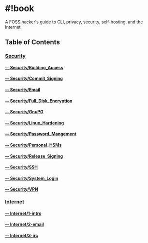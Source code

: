 
# #!book
A FOSS hacker's guide to CLI, privacy, security, self-hosting, and the Internet
## Table of Contents

### [Security](./Security/)
#### [--  Security/Building_Access](./Security/Building_Access.md)
#### [--  Security/Commit_Signing](./Security/Commit_Signing.md)
#### [--  Security/Email](./Security/Email.md)
#### [--  Security/Full_Disk_Encryption](./Security/Full_Disk_Encryption.md)
#### [--  Security/GnuPG](./Security/GnuPG.md)
#### [--  Security/Linux_Hardening](./Security/Linux_Hardening.md)
#### [--  Security/Password_Mangement](./Security/Password_Mangement.md)
#### [--  Security/Personal_HSMs](./Security/Personal_HSMs.md)
#### [--  Security/Release_Signing](./Security/Release_Signing.md)
#### [--  Security/SSH](./Security/SSH.md)
#### [--  Security/System_Login](./Security/System_Login.md)
#### [--  Security/VPN](./Security/VPN.md)
### [Internet](./Internet/)
#### [--  Internet/1-intro](./Internet/1-intro.md)
#### [--  Internet/2-email](./Internet/2-email.md)
#### [--  Internet/3-irc](./Internet/3-irc.md)
